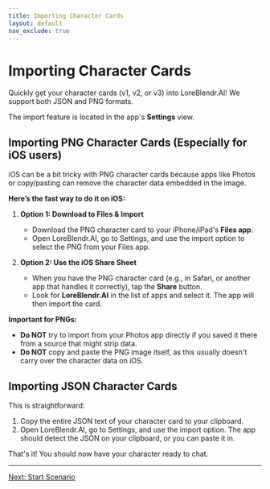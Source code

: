 ```yaml
---
title: Importing Character Cards
layout: default
nav_exclude: true
---
```


# Importing Character Cards

Quickly get your character cards (v1, v2, or v3) into LoreBlendr.AI! We support both JSON and PNG formats.

The import feature is located in the app's **Settings** view.

## Importing PNG Character Cards (Especially for iOS users)

iOS can be a bit tricky with PNG character cards because apps like Photos or copy/pasting can remove the character data embedded in the image.

**Here’s the fast way to do it on iOS:**

1.  **Option 1: Download to Files & Import**
    *   Download the PNG character card to your iPhone/iPad's **Files app**.
    *   Open LoreBlendr.AI, go to Settings, and use the import option to select the PNG from your Files app.

2.  **Option 2: Use the iOS Share Sheet**
    *   When you have the PNG character card (e.g., in Safari, or another app that handles it correctly), tap the **Share** button.
    *   Look for **LoreBlendr.AI** in the list of apps and select it. The app will then import the card.

**Important for PNGs:**
*   **Do NOT** try to import from your Photos app directly if you saved it there from a source that might strip data.
*   **Do NOT** copy and paste the PNG image itself, as this usually doesn't carry over the character data on iOS.

## Importing JSON Character Cards

This is straightforward:

1.  Copy the entire JSON text of your character card to your clipboard.
2.  Open LoreBlendr.AI, go to Settings, and use the import option. The app should detect the JSON on your clipboard, or you can paste it in.

That's it! You should now have your character ready to chat.

---
[Next: Start Scenario](./start-scenario.html)
